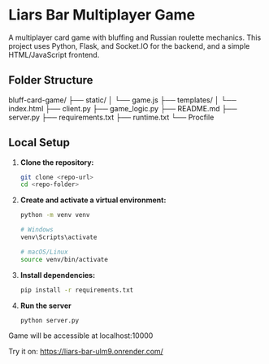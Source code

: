 # Liars Bar Multiplayer Game

A multiplayer card game with bluffing and Russian roulette mechanics. This project uses Python, Flask, and Socket.IO for the backend, and a simple HTML/JavaScript frontend.

## Folder Structure

bluff-card-game/
├── static/
│   └── game.js
├── templates/
│   └── index.html
├── client.py
├── game_logic.py
├── README.md
├── server.py
├── requirements.txt
├── runtime.txt
└── Procfile



## Local Setup

1. **Clone the repository:**

   ```bash
   git clone <repo-url>
   cd <repo-folder>

2. **Create and activate a virtual environment:**

    ```bash
    python -m venv venv

    # Windows
    venv\Scripts\activate
    
    # macOS/Linux
    source venv/bin/activate

3. **Install dependencies:**

    ```bash
    pip install -r requirements.txt

4. **Run the server**
    
    ```bash
    python server.py


Game will be accessible at localhost:10000

Try it on: https://liars-bar-ulm9.onrender.com/